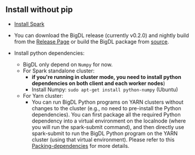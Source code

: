 
## **Install without pip**
* [Install Spark](https://spark.apache.org/downloads.html)

* You can download the BigDL release (currently v0.2.0) and nightly build from the [Release Page](../release-download.md)
  or build the BigDL package from [source](../UserGuide/install-build-src.md). 

* Install python dependencies:
   - BigDL only depend on `Numpy` for now.  
   - For Spark standalone cluster:
      * __if you're running in cluster mode, you need to install python dependencies on both client and each worker nodes__)
      * Install Numpy: 
       ```sudo apt-get install python-numpy``` (Ubuntu)
   - For Yarn cluster:
      * You can run BigDL Python programs on YARN clusters without changes to the cluster (e.g., no need to pre-install the Python dependencies). You  can first package all the required Python dependency into a virtual environment on the localnode (where you will run the spark-submit command), and then directly use spark-submit to run the BigDL Python program on the YARN cluster (using that virtual environment). Please refer to this [Packing-dependencies](https://github.com/intel-analytics/BigDL/tree/master/pyspark/python_package) for more details.
     
   
